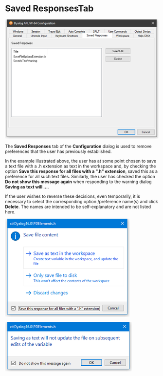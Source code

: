 # Saved ResponsesTab

![configuration dialog saved responses tab](../img/configuration-dialog-saved-responses-tab.png)

The **Saved Responses** tab of the **Configuration** dialog is used to remove preferences that the user has previously established.

In the example illustrated above, the user has at some point chosen to save a text file with a .h extension as text in the workspace and, by checking the option **Save this response for all files with a ".h" extension**, saved this as a preference for all such text files. Similarly, the user has checked the option **Do not show this message again** when responding to the warning dialog **Saving as text will ...**.

If the user wishes to reverse these decisions, even temporarily, it is necessary to select the corresponding option /preference name(s) and click **Delete**. The names are intended to be self-explanatory and are not listed here.

![saved responses1](../img/saved-responses1.png)

![saved responses2](../img/saved-responses2.png)
